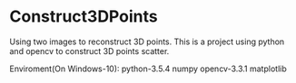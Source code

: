 # Construct3DPoints
Using two images to reconstruct 3D points.
This is a project using python and opencv to construct 3D points scatter.

Enviroment(On Windows-10):
python-3.5.4
numpy
opencv-3.3.1
matplotlib
